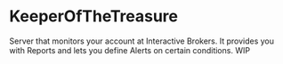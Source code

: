 # KeeperOfTheTreasure
Server that monitors your account at Interactive Brokers.
It provides you with Reports and lets you define Alerts on certain conditions.
WIP
